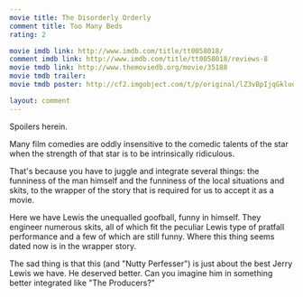 ```yaml
---
movie title: The Disorderly Orderly
comment title: Too Many Beds
rating: 2

movie imdb link: http://www.imdb.com/title/tt0058018/
comment imdb link: http://www.imdb.com/title/tt0058018/reviews-8
movie tmdb link: http://www.themoviedb.org/movie/35188
movie tmdb trailer: 
movie tmdb poster: http://cf2.imgobject.com/t/p/original/lZ3vBpIjqGkluoGbNa2VbUKRQ6p.jpg

layout: comment
---
```


Spoilers herein.

Many film comedies are oddly insensitive to the comedic talents of the star when the  strength of that star is to be intrinsically ridiculous.

That's because you have to juggle and integrate several things: the funniness of the man  himself and the funniness of the local situations and skits, to the wrapper of the story  that is required for us to accept it as a movie.

Here we have Lewis the unequalled goofball, funny in himself. They engineer numerous  skits, all of which fit the peculiar Lewis type of pratfall performance and a few of which  are still funny. Where this thing seems dated now is in the wrapper story.

The sad thing is that this (and "Nutty Perfesser") is just about the best Jerry Lewis we  have. He deserved better. Can you imagine him in something better integrated like "The  Producers?"
